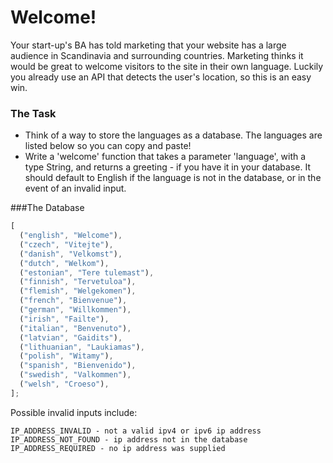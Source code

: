 # Welcome!

Your start-up's BA has told marketing that your website has a large audience in Scandinavia and surrounding countries. Marketing thinks it would be great to welcome visitors to the site in their own language. Luckily you already use an API that detects the user's location, so this is an easy win.

### The Task

- Think of a way to store the languages as a database. The languages are listed below so you can copy and paste!
- Write a 'welcome' function that takes a parameter 'language', with a type String, and returns a greeting - if you have it in your database. It should default to English if the language is not in the database, or in the event of an invalid input.

###The Database

```js
[
  ("english", "Welcome"),
  ("czech", "Vitejte"),
  ("danish", "Velkomst"),
  ("dutch", "Welkom"),
  ("estonian", "Tere tulemast"),
  ("finnish", "Tervetuloa"),
  ("flemish", "Welgekomen"),
  ("french", "Bienvenue"),
  ("german", "Willkommen"),
  ("irish", "Failte"),
  ("italian", "Benvenuto"),
  ("latvian", "Gaidits"),
  ("lithuanian", "Laukiamas"),
  ("polish", "Witamy"),
  ("spanish", "Bienvenido"),
  ("swedish", "Valkommen"),
  ("welsh", "Croeso"),
];
```

Possible invalid inputs include:

```
IP_ADDRESS_INVALID - not a valid ipv4 or ipv6 ip address
IP_ADDRESS_NOT_FOUND - ip address not in the database
IP_ADDRESS_REQUIRED - no ip address was supplied
```
